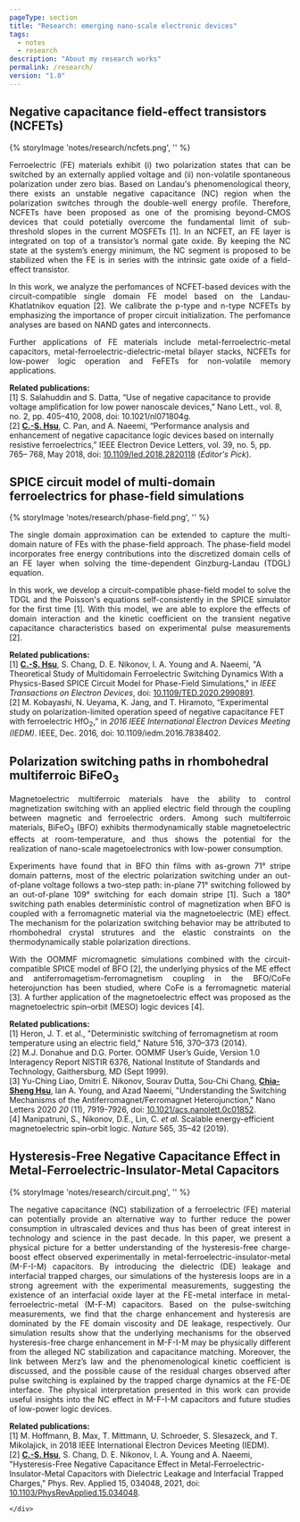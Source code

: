 ```yaml
---
pageType: section
title: "Research: emerging nano-scale electronic devices"
tags:
  - notes
  - research
description: "About my research works"
permalink: /research/
version: "1.0"
---
```

<div class="hero">
  <div class="wrapper fade-in">
      <div class="grid-content">

## Negative capacitance field-effect transistors (NCFETs)
{% storyImage 'notes/research/ncfets.png', '' %}

<p style="text-align: justify">Ferroelectric (FE) materials exhibit (i) two polarization states that can be switched by an externally applied voltage and (ii) non-volatile spontaneous polarization under zero bias. Based on Landau's phenomenological theory, there exists an unstable negative capacitance (NC) region when the polarization switches through the double-well energy profile. Therefore, NCFETs have been proposed as one of the promising beyond-CMOS devices that could potetially overcome the fundamental limit of sub-threshold slopes in the current MOSFETs [1]. In an NCFET, an FE layer is integrated on top of a transistor’s normal gate oxide. By keeping the NC state at the system’s energy minimum, the NC segment is proposed to be stabilized when the FE is in series with the intrinsic gate oxide of a field-effect transistor. </p>

<p style="text-align: justify">In this work, we analyze the perfomances of NCFET-based devices with the circuit-compatible single domain FE model based on the Landau-Khatlatnikov equation [2]. We calibrate the p-type and n-type NCFETs by emphasizing the importance of proper circuit initialization. The perfomance analyses are based on NAND gates and interconnects.</p>

<p style="text-align: justify">Further applications of FE materials include metal-ferroelectric-metal capacitors, metal-ferroelectric-dielectric-metal bilayer stacks, NCFETs for low-power logic operation and FeFETs for non-volatile memory applications.</p>

<b>Related publications:</b><br>[1] S. Salahuddin and S. Datta, “Use of negative capacitance to provide voltage amplification for low power nanoscale devices,” Nano Lett., vol. 8, no. 2, pp. 405–410, 2008, doi: 10.1021/nl071804g. <br>[2] **<u>C.-S. Hsu</u>**, C. Pan, and A. Naeemi, “Performance analysis and enhancement of negative capacitance logic devices based on internally resistive ferroelectrics,” IEEE Electron Device Letters, vol. 39, no. 5, pp. 765– 768, May 2018, doi: [10.1109/led.2018.2820118](https://ieeexplore.ieee.org/document/8327607) (*Editor's Pick*).
    </div>
  </div>
</div>

<div class="hero">
  <div class="wrapper fade-in">
    <div class="grid-content">

## SPICE circuit model of multi-domain ferroelectrics for phase-field simulations
{% storyImage 'notes/research/phase-field.png', '' %}

<p style="text-align: justify">The single domain approximation can be extended to capture the multi-domain nature of FEs with the phase-field approach. The phase-field model incorporates free energy contributions into the discretized domain cells of an FE layer when solving the time-dependent Ginzburg-Landau (TDGL) equation.</p>

<p style="text-align: justify">In this work, we develop a circuit-compatible phase-field model to solve the TDGL and the Poisson's equations self-consistently in the SPICE simulator for the first time [1]. With this model, we are able to explore the effects of domain interaction and the kinetic coefficient on the transient negative capacitance characteristics based on experimental pulse measurements [2].</p>

<b>Related publications:</b> <br>[1] **<u>C.-S. Hsu</u>**, S. Chang, D. E. Nikonov, I. A. Young and A. Naeemi, "A Theoretical Study of Multidomain Ferroelectric Switching Dynamics With a Physics-Based SPICE Circuit Model for Phase-Field Simulations," in *IEEE Transactions on Electron Devices*, doi: [10.1109/TED.2020.2990891](https://ieeexplore.ieee.org/abstract/document/9091950).<br>[2] M. Kobayashi, N. Ueyama, K. Jang, and T. Hiramoto, “Experimental study on polarization-limited operation speed of negative capacitance FET with ferroelectric HfO<sub>2</sub>,” in *2016 IEEE International Electron Devices Meeting (IEDM)*. IEEE, Dec. 2016, doi: 10.1109/iedm.2016.7838402.
    </div>
  </div>
</div>

<div class="hero">
  <div class="wrapper fade-in">
    <div class="grid-content">

## Polarization switching paths in rhombohedral multiferroic BiFeO<sub>3</sub>

<p style="text-align: justify">Magnetoelectric multiferroic materials have the ability to control magnetization switching with an applied electric field through the coupling between magnetic and ferroelectric orders. Among such multiferroic materials, BiFeO<sub>3</sub> (BFO) exhibits thermodynamically stable magnetoelectric effects at room-temperature, and thus shows the potential for the realization of nano-scale magetoelectronics with low-power consumption.</p>

<p style="text-align: justify">Experiments have found that in BFO thin films with as-grown 71° stripe domain patterns, most of the electric polarization switching under an out-of-plane voltage follows a two-step path: in-plane 71° switching followed by an out-of-plane 109° switching for each domain stripe [1]. Such a 180° switching path enables deterministic control of magnetization when BFO is coupled with a ferromagnetic material via the magnetoelectric (ME) effect. The mechanism for the polarization switching behavior may be attributed to rhombohedral crystal strutures and the elastic constraints on the thermodynamically stable polarization directions.</p>

<p style="text-align: justify">With the OOMMF micromagnetic simulations combined with the circuit-compatible SPICE model of BFO [2], the underlying physics of the ME effect and antiferromagetism-ferromagnetism coupling in the BFO/CoFe heterojunction has been studied, where CoFe is a ferromagnetic material [3]. A further application of the magnetoelectric effect was proposed as the magnetoelectric spin–orbit (MESO) logic devices [4].</p>

<b>Related publications:</b> <br>
[1] Heron, J. T. et al., "Deterministic switching of ferromagnetism at room temperature using an electric field," Nature 516, 370–373 (2014). <br>[2] M.J. Donahue and D.G. Porter. OOMMF User’s Guide, Version 1.0 Interagency Report NISTIR 6376, National Institute of Standards and Technology, Gaithersburg, MD (Sept 1999). <br>[3] Yu-Ching Liao, Dmitri E. Nikonov, Sourav Dutta, Sou-Chi Chang, **<u>Chia-Sheng Hsu</u>**, Ian A. Young, and Azad Naeemi, "Understanding the Switching Mechanisms of the Antiferromagnet/Ferromagnet Heterojunction," Nano Letters 2020 *20* (11), 7919-7926, doi: [10.1021/acs.nanolett.0c01852](https://pubs.acs.org/doi/10.1021/acs.nanolett.0c01852). <br>[4] Manipatruni, S., Nikonov, D.E., Lin, C. *et al.* Scalable energy-efficient magnetoelectric spin–orbit logic. *Nature* 565, 35–42 (2019).
    </div>
  </div>
</div>

<div class="hero">
  <div class="wrapper fade-in">
    <div class="grid-content">

## Hysteresis-Free Negative Capacitance Effect in Metal-Ferroelectric-Insulator-Metal Capacitors 
{% storyImage 'notes/research/circuit.png', '' %}

<p style="text-align: justify">The negative capacitance (NC) stabilization of a ferroelectric (FE) material can potentially provide an alternative way to further reduce the power consumption in ultrascaled devices and thus has been of great interest in technology and science in the past decade. In this paper, we present a physical picture for a better understanding of the hysteresis-free charge-boost effect observed experimentally in metal-ferroelectric-insulator-metal (M-F-I-M) capacitors. By introducing the dielectric (DE) leakage and interfacial trapped charges, our simulations of the hysteresis loops are in a strong agreement with the experimental measurements, suggesting the existence of an interfacial oxide layer at the FE-metal interface in metal-ferroelectric-metal (M-F-M) capacitors. Based on the pulse-switching measurements, we find that the charge enhancement and hysteresis are dominated by the FE domain viscosity and DE leakage, respectively. Our simulation results show that the underlying mechanisms for the observed hysteresis-free charge enhancement in M-F-I-M may be physically different from the alleged NC stabilization and capacitance matching. Moreover, the link between Merz’s law and the phenomenological kinetic coefficient is discussed, and the possible cause of the residual charges observed after pulse switching is explained by the trapped charge dynamics at the FE-DE interface. The physical interpretation presented in this work can provide useful insights into the NC effect in M-F-I-M capacitors and future studies of low-power logic devices. </p>

<b>Related publications:</b> <br>
[1] M. Hoffmann, B. Max, T. Mittmann, U. Schroeder, S. Slesazeck, and T. Mikolajick, in 2018 IEEE International Electron Devices Meeting (IEDM). <br>
[2] **<u>C.-S. Hsu</u>**, S. Chang, D. E. Nikonov, I. A. Young and A. Naeemi, "Hysteresis-Free Negative Capacitance Effect in Metal-Ferroelectric-Insulator-Metal Capacitors with Dielectric Leakage and Interfacial Trapped Charges," Phys. Rev. Applied 15, 034048, 2021, doi: [10.1103/PhysRevApplied.15.034048](https://journals.aps.org/prapplied/abstract/10.1103/PhysRevApplied.15.034048).

    </div>
  </div>
</div>